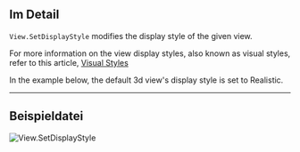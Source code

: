 ## Im Detail
`View.SetDisplayStyle` modifies the display style of the given view.

For more information on the view display styles, also known as visual styles, refer to this article, [Visual Styles](https://help.autodesk.com/view/RVT/2025/ENU/?guid=GUID-12C2D6B0-71ED-490E-9CC6-AD3C635F092B)

In the example below, the default 3d view's display style is set to Realistic.
___
## Beispieldatei

![View.SetDisplayStyle](./Revit.Elements.Views.View.SetDisplayStyle_img.jpg)
